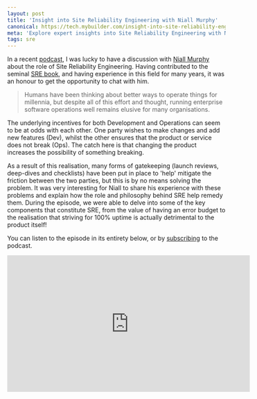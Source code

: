 ```yaml
---
layout: post
title: 'Insight into Site Reliability Engineering with Niall Murphy'
canonical: https://tech.mybuilder.com/insight-into-site-reliability-engineering-with-niall-murphy/
meta: 'Explore expert insights into Site Reliability Engineering with Niall Murphy, featuring discussions on error budgets, uptime challenges and the evolving DevOps landscape.'
tags: sre
---
```


In a recent [podcast](http://threedevsandamaybe.com/site-reliability-engineering-with-niall-murphy/), I was lucky to have a discussion with [Niall Murphy](https://twitter.com/niallm) about the role of Site Reliability Engineering.
Having contributed to the seminal [SRE book](https://landing.google.com/sre/book.html), and having experience in this field for many years, it was an honour to get the opportunity to chat with him.

<!--more-->

> Humans have been thinking about better ways to operate things for millennia, but despite all of this effort and thought, running enterprise software operations well remains elusive for many organisations.

The underlying incentives for both Development and Operations can seem to be at odds with each other.
One party wishes to make changes and add new features (Dev), whilst the other ensures that the product or service does not break (Ops).
The catch here is that changing the product increases the possibility of something breaking.

As a result of this realisation, many forms of gatekeeping (launch reviews, deep-dives and checklists) have been put in place to 'help' mitigate the friction between the two parties, but this is by no means solving the problem.
It was very interesting for Niall to share his experience with these problems and explain how the role and philosophy behind SRE help remedy them.
During the episode, we were able to delve into some of the key components that constitute SRE, from the value of having an error budget to the realisation that striving for 100% uptime is actually detrimental to the product itself!

You can listen to the episode in its entirety below, or by [subscribing](http://threedevsandamaybe.com/) to the podcast.

<p><iframe width="560" height="315" src="https://www.youtube.com/embed/zA6FMxuY_Kk?rel=0&amp;showinfo=0" frameborder="0" allow="autoplay; encrypted-media" allowfullscreen></iframe></p>
